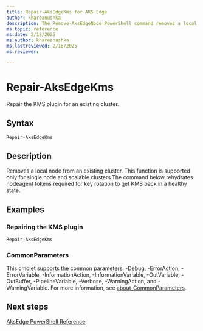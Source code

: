 ```yaml
---
title: Repair-AksEdgeKms for AKS Edge
author: khareanushka
description: The Remove-AksEdgeNode PowerShell command removes a local node from an existing cluster.
ms.topic: reference
ms.date: 2/18/2025
ms.author: khareanushka
ms.lastreviewed: 2/18/2025
ms.reviewer: 

---
```



# Repair-AksEdgeKms

Repair the KMS plugin for an existing cluster.

## Syntax

```powershell
Repair-AksEdgeKms
```

## Description

Removes a local node from an existing cluster. This function is supported only for single node and scalable clusters.The command below rehydrates nodeagent tokens required for key rotation to get KMS back in a healthy state.

## Examples
### Repairing the KMS plugin

```powershell
Repair-AksEdgeKms
```

### CommonParameters

This cmdlet supports the common parameters: -Debug, -ErrorAction, -ErrorVariable, -InformationAction, -InformationVariable, -OutVariable, -OutBuffer, -PipelineVariable, -Verbose, -WarningAction, and -WarningVariable. For more information, see [about_CommonParameters](https://go.microsoft.com/fwlink/?LinkID=113216).

## Next steps

[AksEdge PowerShell Reference](./index.md)
